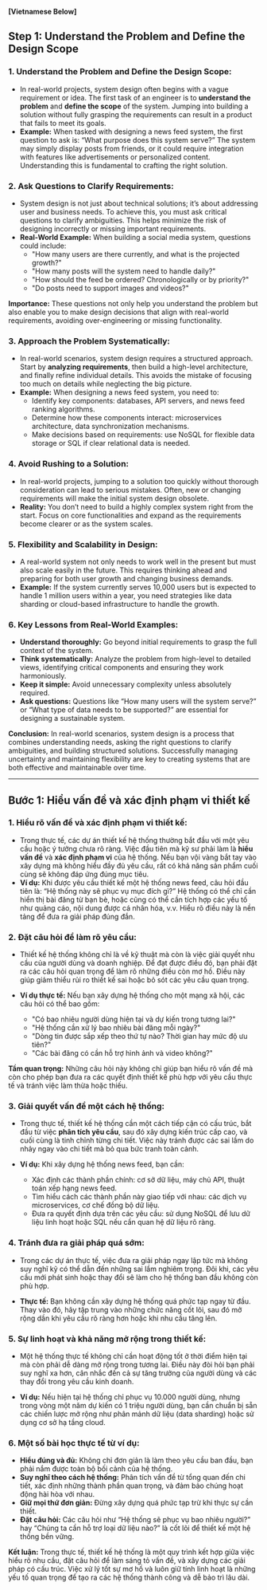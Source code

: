 **[Vietnamese Below]**

## Step 1: Understand the Problem and Define the Design Scope

### 1. Understand the Problem and Define the Design Scope:
- In real-world projects, system design often begins with a vague requirement or idea. The first task of an engineer is to **understand the problem** and **define the scope** of the system. Jumping into building a solution without fully grasping the requirements can result in a product that fails to meet its goals.
- **Example:** When tasked with designing a news feed system, the first question to ask is: “What purpose does this system serve?” The system may simply display posts from friends, or it could require integration with features like advertisements or personalized content. Understanding this is fundamental to crafting the right solution.

### 2. Ask Questions to Clarify Requirements:
- System design is not just about technical solutions; it’s about addressing user and business needs. To achieve this, you must ask critical questions to clarify ambiguities. This helps minimize the risk of designing incorrectly or missing important requirements.
- **Real-World Example:** When building a social media system, questions could include:
  - "How many users are there currently, and what is the projected growth?"
  - "How many posts will the system need to handle daily?"
  - "How should the feed be ordered? Chronologically or by priority?"
  - "Do posts need to support images and videos?"

**Importance:** These questions not only help you understand the problem but also enable you to make design decisions that align with real-world requirements, avoiding over-engineering or missing functionality.

### 3. Approach the Problem Systematically:
- In real-world scenarios, system design requires a structured approach. Start by **analyzing requirements**, then build a high-level architecture, and finally refine individual details. This avoids the mistake of focusing too much on details while neglecting the big picture.
- **Example:** When designing a news feed system, you need to:
  - Identify key components: databases, API servers, and news feed ranking algorithms.
  - Determine how these components interact: microservices architecture, data synchronization mechanisms.
  - Make decisions based on requirements: use NoSQL for flexible data storage or SQL if clear relational data is needed.

### 4. Avoid Rushing to a Solution:
- In real-world projects, jumping to a solution too quickly without thorough consideration can lead to serious mistakes. Often, new or changing requirements will make the initial system design obsolete.
- **Reality:** You don’t need to build a highly complex system right from the start. Focus on core functionalities and expand as the requirements become clearer or as the system scales.

### 5. Flexibility and Scalability in Design:
- A real-world system not only needs to work well in the present but must also scale easily in the future. This requires thinking ahead and preparing for both user growth and changing business demands.
- **Example:** If the system currently serves 10,000 users but is expected to handle 1 million users within a year, you need strategies like data sharding or cloud-based infrastructure to handle the growth.

### 6. Key Lessons from Real-World Examples:
- **Understand thoroughly:** Go beyond initial requirements to grasp the full context of the system.
- **Think systematically:** Analyze the problem from high-level to detailed views, identifying critical components and ensuring they work harmoniously.
- **Keep it simple:** Avoid unnecessary complexity unless absolutely required.
- **Ask questions:** Questions like “How many users will the system serve?” or “What type of data needs to be supported?” are essential for designing a sustainable system.

**Conclusion:** In real-world scenarios, system design is a process that combines understanding needs, asking the right questions to clarify ambiguities, and building structured solutions. Successfully managing uncertainty and maintaining flexibility are key to creating systems that are both effective and maintainable over time.

---

## Bước 1: Hiểu vấn đề và xác định phạm vi thiết kế

### 1. Hiểu rõ vấn đề và xác định phạm vi thiết kế:
- Trong thực tế, các dự án thiết kế hệ thống thường bắt đầu với một yêu cầu hoặc ý tưởng chưa rõ ràng. Việc đầu tiên mà kỹ sư phải làm là **hiểu vấn đề** và **xác định phạm vi** của hệ thống. Nếu bạn vội vàng bắt tay vào xây dựng mà không hiểu đầy đủ yêu cầu, rất có khả năng sản phẩm cuối cùng sẽ không đáp ứng đúng mục tiêu.
- **Ví dụ:** Khi được yêu cầu thiết kế một hệ thống news feed, câu hỏi đầu tiên là: “Hệ thống này sẽ phục vụ mục đích gì?” Hệ thống có thể chỉ cần hiển thị bài đăng từ bạn bè, hoặc cũng có thể cần tích hợp các yếu tố như quảng cáo, nội dung được cá nhân hóa, v.v. Hiểu rõ điều này là nền tảng để đưa ra giải pháp đúng đắn.

### 2. Đặt câu hỏi để làm rõ yêu cầu:
- Thiết kế hệ thống không chỉ là về kỹ thuật mà còn là việc giải quyết nhu cầu của người dùng và doanh nghiệp. Để đạt được điều đó, bạn phải đặt ra các câu hỏi quan trọng để làm rõ những điều còn mơ hồ. Điều này giúp giảm thiểu rủi ro thiết kế sai hoặc bỏ sót các yêu cầu quan trọng.
- **Ví dụ thực tế:** Nếu bạn xây dựng hệ thống cho một mạng xã hội, các câu hỏi có thể bao gồm:

    - "Có bao nhiêu người dùng hiện tại và dự kiến trong tương lai?"
    - "Hệ thống cần xử lý bao nhiêu bài đăng mỗi ngày?"
    - "Dòng tin được sắp xếp theo thứ tự nào? Thời gian hay mức độ ưu tiên?"
    - "Các bài đăng có cần hỗ trợ hình ảnh và video không?"

**Tầm quan trọng:** Những câu hỏi này không chỉ giúp bạn hiểu rõ vấn đề mà còn cho phép bạn đưa ra các quyết định thiết kế phù hợp với yêu cầu thực tế và tránh việc làm thừa hoặc thiếu.

### 3. Giải quyết vấn đề một cách hệ thống:

- Trong thực tế, thiết kế hệ thống cần một cách tiếp cận có cấu trúc, bắt đầu từ việc **phân tích yêu cầu**, sau đó xây dựng kiến trúc cấp cao, và cuối cùng là tinh chỉnh từng chi tiết. Việc này tránh được các sai lầm do nhảy ngay vào chi tiết mà bỏ qua bức tranh toàn cảnh.

- **Ví dụ:** Khi xây dựng hệ thống news feed, bạn cần:

    - Xác định các thành phần chính: cơ sở dữ liệu, máy chủ API, thuật toán xếp hạng news feed.
    - Tìm hiểu cách các thành phần này giao tiếp với nhau: các dịch vụ microservices, cơ chế đồng bộ dữ liệu.
    - Đưa ra quyết định dựa trên các yêu cầu: sử dụng NoSQL để lưu dữ liệu linh hoạt hoặc SQL nếu cần quan hệ dữ liệu rõ ràng.

### 4. Tránh đưa ra giải pháp quá sớm:

- Trong các dự án thực tế, việc đưa ra giải pháp ngay lập tức mà không suy nghĩ kỹ có thể dẫn đến những sai lầm nghiêm trọng. Đôi khi, các yêu cầu mới phát sinh hoặc thay đổi sẽ làm cho hệ thống ban đầu không còn phù hợp.

- **Thực tế:** Bạn không cần xây dựng hệ thống quá phức tạp ngay từ đầu. Thay vào đó, hãy tập trung vào những chức năng cốt lõi, sau đó mở rộng dần khi yêu cầu rõ ràng hơn hoặc khi nhu cầu tăng lên.

### 5. Sự linh hoạt và khả năng mở rộng trong thiết kế:

- Một hệ thống thực tế không chỉ cần hoạt động tốt ở thời điểm hiện tại mà còn phải dễ dàng mở rộng trong tương lai. Điều này đòi hỏi bạn phải suy nghĩ xa hơn, cân nhắc đến cả sự tăng trưởng của người dùng và các thay đổi trong yêu cầu kinh doanh.

- **Ví dụ:** Nếu hiện tại hệ thống chỉ phục vụ 10.000 người dùng, nhưng trong vòng một năm dự kiến có 1 triệu người dùng, bạn cần chuẩn bị sẵn các chiến lược mở rộng như phân mảnh dữ liệu (data sharding) hoặc sử dụng cơ sở hạ tầng cloud.

### 6. Một số bài học thực tế từ ví dụ:

- **Hiểu đúng và đủ:** Không chỉ đơn giản là làm theo yêu cầu ban đầu, bạn phải nắm được toàn bộ bối cảnh của hệ thống.
- **Suy nghĩ theo cách hệ thống:** Phân tích vấn đề từ tổng quan đến chi tiết, xác định những thành phần quan trọng, và đảm bảo chúng hoạt động hài hòa với nhau.
- **Giữ mọi thứ đơn giản:** Đừng xây dựng quá phức tạp trừ khi thực sự cần thiết.
- **Đặt câu hỏi:** Các câu hỏi như “Hệ thống sẽ phục vụ bao nhiêu người?” hay “Chúng ta cần hỗ trợ loại dữ liệu nào?” là cốt lõi để thiết kế một hệ thống bền vững.

**Kết luận:** Trong thực tế, thiết kế hệ thống là một quy trình kết hợp giữa việc hiểu rõ nhu cầu, đặt câu hỏi để làm sáng tỏ vấn đề, và xây dựng các giải pháp có cấu trúc. Việc xử lý tốt sự mơ hồ và luôn giữ tính linh hoạt là những yếu tố quan trọng để tạo ra các hệ thống thành công và dễ bảo trì lâu dài.
